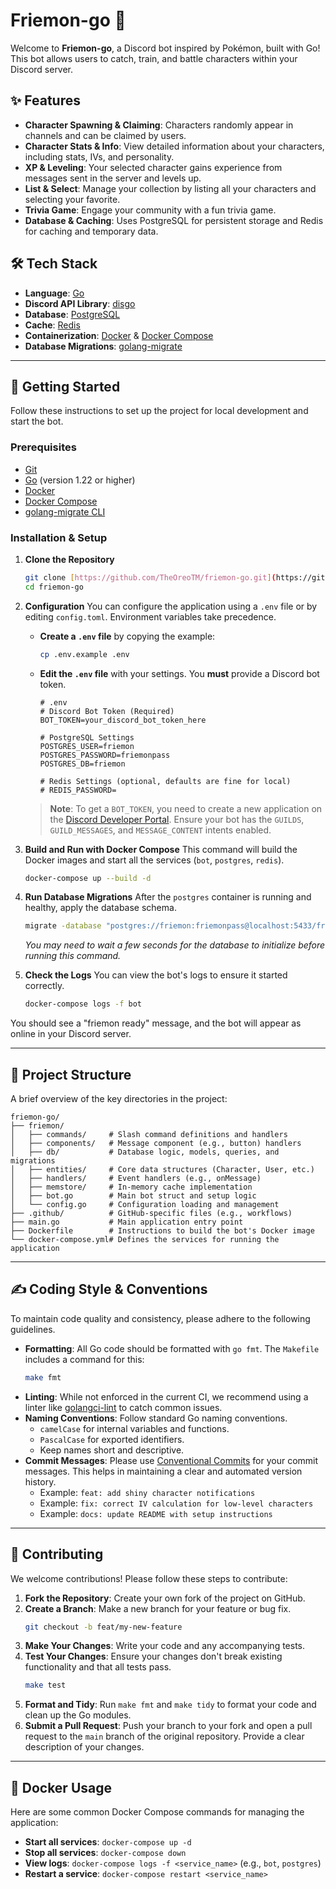 # Friemon-go 🤖

Welcome to **Friemon-go**, a Discord bot inspired by Pokémon, built with Go! This bot allows users to catch, train, and battle characters within your Discord server.

## ✨ Features

* **Character Spawning & Claiming**: Characters randomly appear in channels and can be claimed by users.
* **Character Stats & Info**: View detailed information about your characters, including stats, IVs, and personality.
* **XP & Leveling**: Your selected character gains experience from messages sent in the server and levels up.
* **List & Select**: Manage your collection by listing all your characters and selecting your favorite.
* **Trivia Game**: Engage your community with a fun trivia game.
* **Database & Caching**: Uses PostgreSQL for persistent storage and Redis for caching and temporary data.

## 🛠️ Tech Stack

* **Language**: [Go](https://golang.org/)
* **Discord API Library**: [disgo](https://github.com/disgoorg/disgo)
* **Database**: [PostgreSQL](https://www.postgresql.org/)
* **Cache**: [Redis](https://redis.io/)
* **Containerization**: [Docker](https://www.docker.com/) & [Docker Compose](https://docs.docker.com/compose/)
* **Database Migrations**: [golang-migrate](https://github.com/golang-migrate/migrate)

---

## 🚀 Getting Started

Follow these instructions to set up the project for local development and start the bot.

### Prerequisites

* [Git](https://git-scm.com/)
* [Go](https://golang.org/dl/) (version 1.22 or higher)
* [Docker](https://www.docker.com/products/docker-desktop)
* [Docker Compose](https://docs.docker.com/compose/install/)
* [golang-migrate CLI](https://github.com/golang-migrate/migrate/tree/master/cmd/migrate)

### Installation & Setup

1.  **Clone the Repository**
    ```bash
    git clone [https://github.com/TheOreoTM/friemon-go.git](https://github.com/TheOreoTM/friemon-go.git)
    cd friemon-go
    ```

2.  **Configuration**
    You can configure the application using a `.env` file or by editing `config.toml`. Environment variables take precedence.

    * **Create a `.env` file** by copying the example:
        ```bash
        cp .env.example .env
        ```
    * **Edit the `.env` file** with your settings. You **must** provide a Discord bot token.
        ```dotenv
        # .env
        # Discord Bot Token (Required)
        BOT_TOKEN=your_discord_bot_token_here

        # PostgreSQL Settings
        POSTGRES_USER=friemon
        POSTGRES_PASSWORD=friemonpass
        POSTGRES_DB=friemon

        # Redis Settings (optional, defaults are fine for local)
        # REDIS_PASSWORD=
        ```
    > **Note**: To get a `BOT_TOKEN`, you need to create a new application on the [Discord Developer Portal](https://discord.com/developers/applications). Ensure your bot has the `GUILDS`, `GUILD_MESSAGES`, and `MESSAGE_CONTENT` intents enabled.

3.  **Build and Run with Docker Compose**
    This command will build the Docker images and start all the services (`bot`, `postgres`, `redis`).
    ```bash
    docker-compose up --build -d
    ```

4.  **Run Database Migrations**
    After the `postgres` container is running and healthy, apply the database schema.
    ```bash
    migrate -database "postgres://friemon:friemonpass@localhost:5433/friemon?sslmode=disable" -path ./friemon/db/migrations up
    ```
    *You may need to wait a few seconds for the database to initialize before running this command.*

5.  **Check the Logs**
    You can view the bot's logs to ensure it started correctly.
    ```bash
    docker-compose logs -f bot
    ```

You should see a "friemon ready" message, and the bot will appear as online in your Discord server.

---

## 📂 Project Structure

A brief overview of the key directories in the project:
```
friemon-go/
├── friemon/
│   ├── commands/     # Slash command definitions and handlers
│   ├── components/   # Message component (e.g., button) handlers
│   ├── db/           # Database logic, models, queries, and migrations
│   ├── entities/     # Core data structures (Character, User, etc.)
│   ├── handlers/     # Event handlers (e.g., onMessage)
│   ├── memstore/     # In-memory cache implementation
│   ├── bot.go        # Main bot struct and setup logic
│   └── config.go     # Configuration loading and management
├── .github/          # GitHub-specific files (e.g., workflows)
├── main.go           # Main application entry point
├── Dockerfile        # Instructions to build the bot's Docker image
└── docker-compose.yml# Defines the services for running the application
```

---

## ✍️ Coding Style & Conventions

To maintain code quality and consistency, please adhere to the following guidelines.

* **Formatting**: All Go code should be formatted with `go fmt`. The `Makefile` includes a command for this:
    ```bash
    make fmt
    ```
* **Linting**: While not enforced in the current CI, we recommend using a linter like [golangci-lint](https://golangci-lint.run/) to catch common issues.
* **Naming Conventions**: Follow standard Go naming conventions.
    * `camelCase` for internal variables and functions.
    * `PascalCase` for exported identifiers.
    * Keep names short and descriptive.
* **Commit Messages**: Please use [Conventional Commits](https://www.conventionalcommits.org/en/v1.0.0/) for your commit messages. This helps in maintaining a clear and automated version history.
    * Example: `feat: add shiny character notifications`
    * Example: `fix: correct IV calculation for low-level characters`
    * Example: `docs: update README with setup instructions`

---

## 🤝 Contributing

We welcome contributions! Please follow these steps to contribute:

1.  **Fork the Repository**: Create your own fork of the project on GitHub.
2.  **Create a Branch**: Make a new branch for your feature or bug fix.
    ```bash
    git checkout -b feat/my-new-feature
    ```
3.  **Make Your Changes**: Write your code and any accompanying tests.
4.  **Test Your Changes**: Ensure your changes don't break existing functionality and that all tests pass.
    ```bash
    make test
    ```
5.  **Format and Tidy**: Run `make fmt` and `make tidy` to format your code and clean up the Go modules.
6.  **Submit a Pull Request**: Push your branch to your fork and open a pull request to the `main` branch of the original repository. Provide a clear description of your changes.

---

## 🐳 Docker Usage

Here are some common Docker Compose commands for managing the application:

* **Start all services**: `docker-compose up -d`
* **Stop all services**: `docker-compose down`
* **View logs**: `docker-compose logs -f <service_name>` (e.g., `bot`, `postgres`)
* **Restart a service**: `docker-compose restart <service_name>`